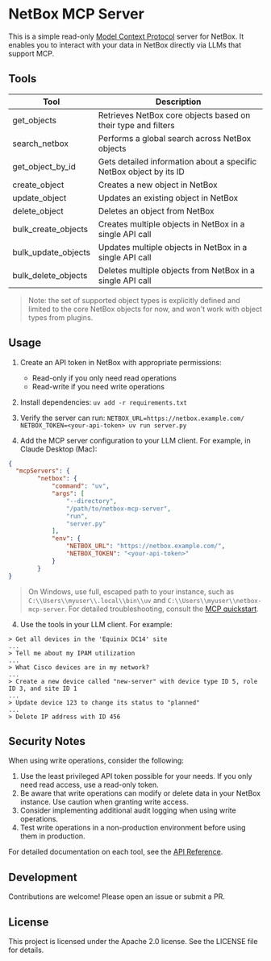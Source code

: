 # NetBox MCP Server

This is a simple read-only [Model Context Protocol](https://modelcontextprotocol.io/) server for NetBox.  It enables you to interact with your data in NetBox directly via LLMs that support MCP.

## Tools

| Tool | Description |
|------|-------------|
| get_objects | Retrieves NetBox core objects based on their type and filters |
| search_netbox | Performs a global search across NetBox objects |
| get_object_by_id | Gets detailed information about a specific NetBox object by its ID |
| create_object | Creates a new object in NetBox |
| update_object | Updates an existing object in NetBox |
| delete_object | Deletes an object from NetBox |
| bulk_create_objects | Creates multiple objects in NetBox in a single API call |
| bulk_update_objects | Updates multiple objects in NetBox in a single API call |
| bulk_delete_objects | Deletes multiple objects from NetBox in a single API call |

> Note: the set of supported object types is explicitly defined and limited to the core NetBox objects for now, and won't work with object types from plugins.

## Usage

1. Create an API token in NetBox with appropriate permissions:
   - Read-only if you only need read operations
   - Read-write if you need write operations

2. Install dependencies: `uv add -r requirements.txt`

3. Verify the server can run: `NETBOX_URL=https://netbox.example.com/ NETBOX_TOKEN=<your-api-token> uv run server.py`

3. Add the MCP server configuration to your LLM client.  For example, in Claude Desktop (Mac):

```json
{
  "mcpServers": {
        "netbox": {
            "command": "uv",
            "args": [
                "--directory",
                "/path/to/netbox-mcp-server",
                "run",
                "server.py"
            ],
            "env": {
                "NETBOX_URL": "https://netbox.example.com/",
                "NETBOX_TOKEN": "<your-api-token>"
            }
        }
}
```
> On Windows, use full, escaped path to your instance, such as `C:\\Users\\myuser\\.local\\bin\\uv` and `C:\\Users\\myuser\\netbox-mcp-server`. 
> For detailed troubleshooting, consult the [MCP quickstart](https://modelcontextprotocol.io/quickstart/user).

4. Use the tools in your LLM client.  For example:

```text
> Get all devices in the 'Equinix DC14' site
...
> Tell me about my IPAM utilization
...
> What Cisco devices are in my network?
...
> Create a new device called "new-server" with device type ID 5, role ID 3, and site ID 1
...
> Update device 123 to change its status to "planned"
...
> Delete IP address with ID 456
```

## Security Notes

When using write operations, consider the following:

1. Use the least privileged API token possible for your needs. If you only need read access, use a read-only token.
2. Be aware that write operations can modify or delete data in your NetBox instance. Use caution when granting write access.
3. Consider implementing additional audit logging when using write operations.
4. Test write operations in a non-production environment before using them in production.

For detailed documentation on each tool, see the [API Reference](README-client.md#api-reference).

## Development

Contributions are welcome!  Please open an issue or submit a PR.

## License

This project is licensed under the Apache 2.0 license.  See the LICENSE file for details.
